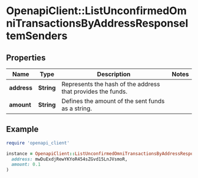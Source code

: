 # OpenapiClient::ListUnconfirmedOmniTransactionsByAddressResponseItemSenders

## Properties

| Name | Type | Description | Notes |
| ---- | ---- | ----------- | ----- |
| **address** | **String** | Represents the hash of the address that provides the funds. |  |
| **amount** | **String** | Defines the amount of the sent funds as a string. |  |

## Example

```ruby
require 'openapi_client'

instance = OpenapiClient::ListUnconfirmedOmniTransactionsByAddressResponseItemSenders.new(
  address: mwDuExdjRewYKYoR454sZGvd15LnJVsmoR,
  amount: 0.1
)
```

